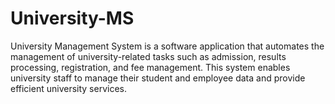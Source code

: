 # University-MS
University Management System is a software application that automates the management of university-related tasks such as admission, results processing, registration, and fee management. This system enables university staff to manage their student and employee data and provide efficient university services.
